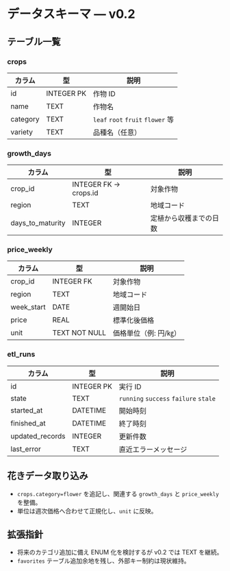 # データスキーマ — v0.2

## テーブル一覧
### crops
| カラム | 型 | 説明 |
| --- | --- | --- |
| id | INTEGER PK | 作物 ID |
| name | TEXT | 作物名 |
| category | TEXT | `leaf` `root` `fruit` `flower` 等 |
| variety | TEXT | 品種名（任意） |

### growth_days
| カラム | 型 | 説明 |
| --- | --- | --- |
| crop_id | INTEGER FK -> crops.id | 対象作物 |
| region | TEXT | 地域コード |
| days_to_maturity | INTEGER | 定植から収穫までの日数 |

### price_weekly
| カラム | 型 | 説明 |
| --- | --- | --- |
| crop_id | INTEGER FK | 対象作物 |
| region | TEXT | 地域コード |
| week_start | DATE | 週開始日 |
| price | REAL | 標準化後価格 |
| unit | TEXT NOT NULL | 価格単位（例: 円/㎏） |

### etl_runs
| カラム | 型 | 説明 |
| --- | --- | --- |
| id | INTEGER PK | 実行 ID |
| state | TEXT | `running` `success` `failure` `stale` |
| started_at | DATETIME | 開始時刻 |
| finished_at | DATETIME | 終了時刻 |
| updated_records | INTEGER | 更新件数 |
| last_error | TEXT | 直近エラーメッセージ |

## 花きデータ取り込み
- `crops.category=flower` を追記し、関連する `growth_days` と `price_weekly` を整備。
- 単位は週次価格へ合わせて正規化し、`unit` に反映。

## 拡張指針
- 将来のカテゴリ追加に備え ENUM 化を検討するが v0.2 では TEXT を継続。
- `favorites` テーブル追加余地を残し、外部キー制約は現状維持。
